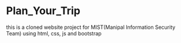 # Plan_Your_Trip
this is a cloned website project for MIST(Manipal Information Security Team) using html, css, js and bootstrap

